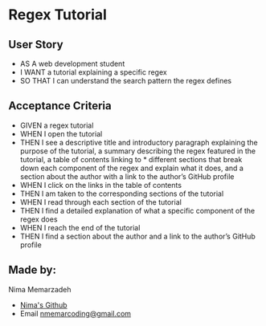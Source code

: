# Regex Tutorial 

## User Story
* AS A web development student
* I WANT a tutorial explaining a specific regex
* SO THAT I can understand the search pattern the regex defines

## Acceptance Criteria
* GIVEN a regex tutorial
* WHEN I open the tutorial
* THEN I see a descriptive title and introductory paragraph explaining the purpose of the tutorial, a summary describing the regex featured in the tutorial, a table of contents linking to * different sections that break down each component of the regex and explain what it does, and a section about the author with a link to the author’s GitHub profile
* WHEN I click on the links in the table of contents
* THEN I am taken to the corresponding sections of the tutorial
* WHEN I read through each section of the tutorial
* THEN I find a detailed explanation of what a specific component of the regex does
* WHEN I reach the end of the tutorial
* THEN I find a section about the author and a link to the author’s GitHub profile

## Made by:
Nima Memarzadeh 
* [Nima's Github](https://github.com/nmemarcoding)
* Email nmemarcoding@gmail.com
